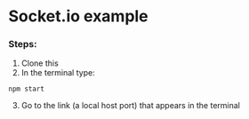 # Socket.io example

### Steps:
1. Clone this
2. In the terminal type:
```
npm start
```
3. Go to the link (a local host port) that appears in the terminal
